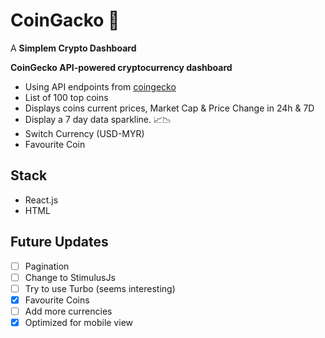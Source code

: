 # CoinGacko 🦖

A **Simplem Crypto Dashboard**

**CoinGecko API-powered cryptocurrency dashboard**

- Using API endpoints from [coingecko](https://asyraffff.github.io/coingacko/)
- List of 100 top coins
- Displays coins current prices, Market Cap & Price Change in 24h & 7D
- Display a 7 day data sparkline. 📈📉
- Switch Currency (USD-MYR)
- Favourite Coin

## Stack

- React.js
- HTML

## Future Updates

- [ ] Pagination
- [ ] Change to StimulusJs
- [ ] Try to use Turbo (seems interesting)
- [x] Favourite Coins
- [ ] Add more currencies
- [x] Optimized for mobile view
